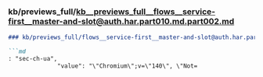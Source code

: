 ### kb/previews_full/kb__previews_full__flows__service-first__master-and-slot@auth.har.part010.md.part002.md

```md
### kb/previews_full/flows__service-first__master-and-slot@auth.har.part010.md (part 002)

```md
: "sec-ch-ua",
              "value": "\"Chromium\";v=\"140\", \"Not=
```

```

```
